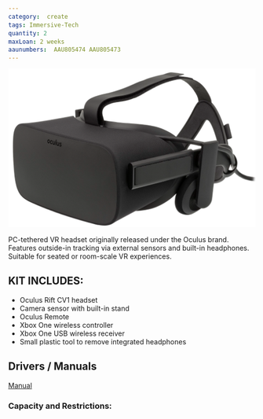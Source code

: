 ```yaml
---
category:  create
tags: Immersive-Tech
quantity: 2
maxLoan: 2 weeks
aaunumbers:  AAU805474 AAU805473
---
```

![Headset RiftCV1 PC](/assets/images/equip/rift1.png)

PC-tethered VR headset originally released under the Oculus brand. Features outside-in tracking via external sensors and built-in headphones. Suitable for seated or room-scale VR experiences.
## KIT INCLUDES:
-  Oculus Rift CV1 headset
- Camera sensor with built-in stand
- Oculus Remote
- Xbox One wireless controller
- Xbox One USB wireless receiver
- Small plastic tool to remove integrated headphones

## Drivers / Manuals
[Manual](https://www.manualslib.com/manual/1335619/Oculus-Vr-Oculus-Rift.html)



### Capacity and Restrictions:

